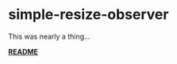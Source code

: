 # simple-resize-observer

This was nearly a thing...

[**README**](https://github.com/coarchive/bzl-sro)

